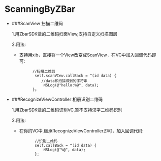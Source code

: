 # ScanningByZBar

  - ###ScanView 扫描二维码
  
	1.用ZbarSDK做的二维码扫面View,支持自定义扫描图层
	
	2.用法:
	
	- 支持用xib，直接将一个View改变成ScanView，在VC中加入回调代码即可:
	
			    //扫描二维码
   				 self.scanVIew.callBack = ^(id data) {
   				 	//data即扫描得到的字符串
     				 NSLog(@"hello:%@", data);
   				};
	
 - ###RecognizeViewController 相册识别二维码
 
   1.用ZbarSDK做的二维码识别VC,暂不支持汉字二维码识别
   
   2.用法:
   
   - 在你的VC中,继承RecognizeViewController即可，加入回调代码:
   
   			    //识别二维码
    			self.callBack = ^(id data) {
      				NSLog(@"%@", data);
    			};
